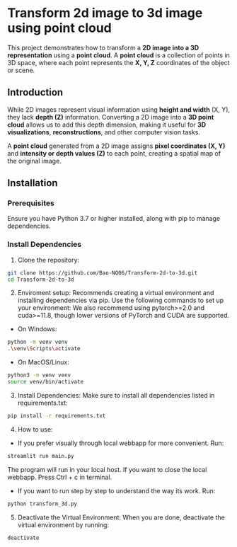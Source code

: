 # Transform 2d image to 3d image using point cloud
This project demonstrates how to transform a **2D image into a 3D representation** using a **point cloud**. A **point cloud** is a collection of points in 3D space, where each point represents the **X, Y, Z** coordinates of the object or scene.
## Introduction
While 2D images represent visual information using **height and width** (X, Y), they lack **depth (Z)** information. Converting a 2D image into a **3D point cloud** allows us to add this depth dimension, making it useful for **3D visualizations**, **reconstructions**, and other computer vision tasks.

A **point cloud** generated from a 2D image assigns **pixel coordinates (X, Y)** and **intensity or depth values (Z)** to each point, creating a spatial map of the original image. 
## Installation
### Prerequisites
Ensure you have Python 3.7 or higher installed, along with pip to manage dependencies.

### Install Dependencies
1. Clone the repository:
```bash
git clone https://github.com/Bao-NQ06/Transform-2d-to-3d.git
cd Transform-2d-to-3d
```
2. Enviroment setup: Recommends creating a virtual environment and installing dependencies via pip. Use the following commands to set up your environment:
We also recommend using pytorch>=2.0 and cuda>=11.8, though lower versions of PyTorch and CUDA are supported.

* On Windows:
```bash
python -m venv venv
.\venv\Scripts\activate
```
* On MacOS/Linux:
```bash
python3 -m venv venv
source venv/bin/activate
```
3. Install Dependencies:
Make sure to install all dependencies listed in requirements.txt:
```bash
pip install -r requirements.txt
```
4. How to use:
* If you prefer visually through local webbapp for more convenient. Run:
```bash
streamlit run main.py
```
The program will run in your local host.
If you want to close the local webbapp. Press Ctrl + c in terminal.

* If you want to run step by step to understand the way its work. Run:
```bash
python transform_3d.py
```

5. Deactivate the Virtual Environment: When you are done, deactivate the virtual environment by running:
```bash
deactivate
```
